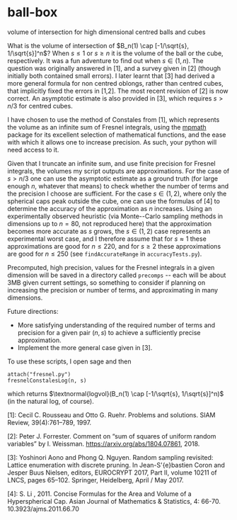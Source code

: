 # ball-box
volume of intersection for high dimensional centred balls and cubes

What is the volume of intersection of $B_n(1) \cap [-1/\sqrt{s}, 1/\sqrt{s}]^n$?
When $s \leq 1$ or $s \geq n$ it is the volume of the ball or the cube, respectively.
It was a fun adventure to find out when $s \in (1, n)$.
The question was originally answered in [1], and a survey given in [2] (though initially both contained small errors).
I later learnt that [3] had derived a more general formula for non centred oblongs, rather than centred cubes, that implicitly fixed the errors in [1,2].
The most recent revision of [2] is now correct.
An asymptotic estimate is also provided in [3], which requires $s > n/3$ for centred cubes.

I have chosen to use the method of Constales from [1], which represents the volume as an infinite sum of Fresnel integrals, using the [mpmath](https://mpmath.org/) package for its excellent selection of mathematical functions, and the ease with which it allows one to increase precision.
As such, your python will need access to it.

Given that I truncate an infinite sum, and use finite precision for Fresnel integrals, the volumes my script outputs are approximations.
For the case of $s > n/3$ one can use the asymptotic estimate as a ground truth (for large enough $n$, whatever that means) to check whether the number of terms and the precision I choose are sufficient.
For the case $s \in (1, 2)$, where only the spherical caps peak outside the cube, one can use the formulas of [4] to determine the accuracy of the approximation as $n$ increases.
Using an experimentally observed heuristic (via Monte--Carlo sampling methods in dimensions up to $n = 80$, not reproduced here) that the approximation becomes more accurate as $s$ grows, the $s \in (1, 2)$ case represents an experimental worst case, and I therefore assume that for $s \approx 1$ these approximations are good for $n \leq 220$, and for $s \geq 2$ these approximations are good for $n \leq 250$ (see `findAccurateRange` in `accuracyTests.py`).

Precomputed, high precision, values for the Fresnel integrals in a given dimension will be saved in a directory called `precomps` -- each will be about 3MB given current settings, so something to consider if planning on increasing the precision or number of terms, and approximating in many dimensions.

Future directions:
- More satisfying understanding of the required number of terms and precision for a given pair $(n, s)$ to achieve a sufficiently precise approximation.
- Implement the more general case given in [3].

To use these scripts, I open sage and then

```
attach("fresnel.py")
fresnelConstalesLog(n, s)
```

which returns $\textnormal{logvol}(B_n(1) \cap [-1/\sqrt{s}, 1/\sqrt{s}]^n)$ (in the natural log, of course).

[1]: Cecil C. Rousseau and Otto G. Ruehr. Problems and solutions. SIAM Review, 39(4):761–789, 1997.

[2]: Peter J. Forrester. Comment on “sum of squares of uniform random variables” by I. Weissman. https://arxiv.org/abs/1804.07861, 2018.

[3]: Yoshinori Aono and Phong Q. Nguyen. Random sampling revisited: Lattice enumeration with discrete pruning. In Jean-S\'{e}bastien Coron and Jesper Buus Nielsen, editors, EUROCRYPT 2017, Part II, volume 10211 of LNCS, pages 65–102. Springer, Heidelberg, April / May 2017.

[4]: S. Li , 2011. Concise Formulas for the Area and Volume of a Hyperspherical Cap. Asian Journal of Mathematics & Statistics, 4: 66-70. 10.3923/ajms.2011.66.70
